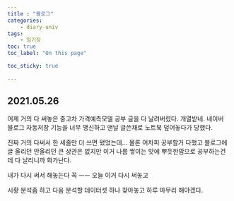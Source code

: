```yaml
---
title : "블로그"
categories:
    - diary-univ
tags:
    - 일기장
toc: true
toc_label: "On this page"

toc_sticky: true
    
---
```

## 2021.05.26
어제 거의 다 써놓은 중고차 가격예측모델 공부 글을 다 날려버렸다. 개열받네. 
네이버 블로그 자동저장 기능을 너무 맹신하고 맨날 글쓴채로 노트북 덮어놓다가 당했다.

 진짜 거의 다써서 한 세줄만 더 쓰면 됐었는데...
물론 어차피 공부할거 다했고 블로그에 글 올리던 안올리던 큰 상관은 없지만 이거 나름 쌓이는 맛에 뿌듯한맘으로 공부하는건데 다 날리니까 화가난다.

내가 다시 써서 해놓는다 꼭 ᅳᅳ
오늘 이거 다시 써놓고

시황 분석좀 하고
다음 분석할 데이터셋 하나 찾아놓고 하루 마무리 해야겠다.

